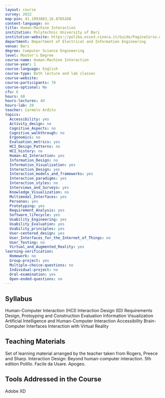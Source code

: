 ```yaml
---
layout: course
survey: 2022
map-pin: 41.1093803,16.8765268
content-language: en
title: Human-Machine Interaction
institution: Polytechnic University of Bari
institution-website: https://poliba.esse3.cineca.it/Guide/PaginaCorso.do;jsessionid=A4BB6F0EB490EB8ECC7321BE15F08EF9.esse3-poliba-prod-02?cod_lingua=eng&corso_id=10021 
department: Department of Electrical and Information Engineering
venue: Bari
degree: Computer Science Engineering
level: Master's Degree
course-name: Human-Machine Interaction
course-year: 1
course-language: English
course-type: Both lecture and lab classes
course-website: 
course-participants: 70
course-optional: No
cfu: 6
hours: 60
hours-lectures: 40
hours-lab: 20
teacher: Carmelo Ardito
topics: 
  Accessibility: yes
  Activity_design: no
  Cognitive_Aspects: no
  Cognitive_walkthrough: no
  Ergonomics: no
  Evaluation_metrics: yes
  HCI_Design_Patterns: no
  HCI_history: no
  Human-AI_Interaction: yes
  Information_Design: no
  Information_Visualization: yes
  Interaction_Design: yes
  Interaction_models_and_frameworks: yes
  Interaction_paradigms: yes
  Interaction_styles: no
  Interviews_and_Surveys: yes
  Knowledge_Visualization: no
  Multimodal_Interfaces: yes
  Personas: yes
  Prototyping: yes
  Requirement_Analysis: yes
  Software_lifecycle: yes
  Usability_Engineering: yes
  Usability_Evaluation: yes
  Usability_principles: yes
  User-centered_design: yes
  User_Interfaces_for_the_Internet_of_Things: no
  User_Testing: no
  Virtual_and_Augmented_Reality: yes
learning-verification: 
  Homework: no 
  Group-project: yes 
  Multiple-choice-questions: no 
  Individual-project: no 
  Oral-examination: yes 
  Open-ended-questions: no 
---
```



## Syllabus 
Human-Computer Interaction (HCI)
Interaction Design (ID)
Requirements
Design, Protoyping and Construction
Evaluation
Information Visualization
Artificial Intelligence and Human-Computer Interaction
Accessibility
Brain-Computer Interfaces
Interaction with Virtual Reality


## Teaching Materials 
Set of learning material arranged by the teacher taken from
Rogers, Preece and Sharp. Interaction Design: Beyond human-computer interaction. 5th edition
Polillo. Facile da Usare. Apogeo.

## Tools Addressed in the Course 
Adobe XD
